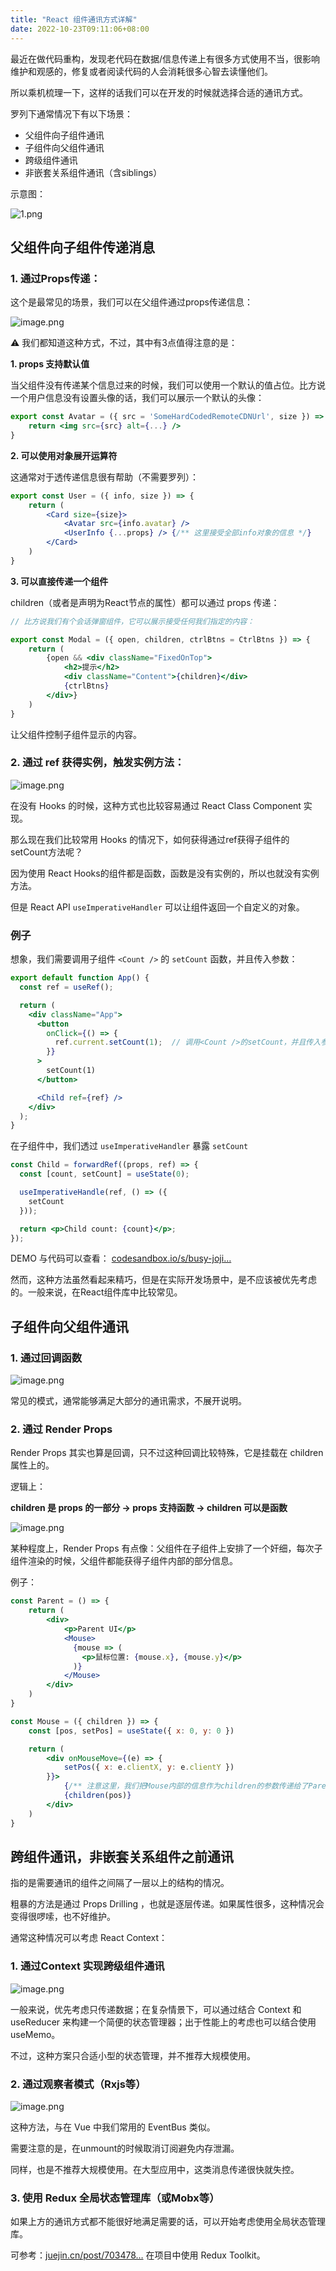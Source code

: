 ```yaml
---
title: "React 组件通讯方式详解"
date: 2022-10-23T09:11:06+08:00
---
```


最近在做代码重构，发现老代码在数据/信息传递上有很多方式使用不当，很影响维护和观感的，修复或者阅读代码的人会消耗很多心智去读懂他们。

所以乘机梳理一下，这样的话我们可以在开发的时候就选择合适的通讯方式。

罗列下通常情况下有以下场景：

- 父组件向子组件通讯
- 子组件向父组件通讯
- 跨级组件通讯
- 非嵌套关系组件通讯（含siblings）

示意图：

![1.png](https://p1-juejin.byteimg.com/tos-cn-i-k3u1fbpfcp/39a99bbdf27d49b5b5ca4960a035c2db~tplv-k3u1fbpfcp-zoom-in-crop-mark:4536:0:0:0.awebp?)

## 父组件向子组件传递消息

### 1. 通过Props传递：

这个是最常见的场景，我们可以在父组件通过props传递信息：

![image.png](https://p6-juejin.byteimg.com/tos-cn-i-k3u1fbpfcp/9e0eb69582fc494bb688fa032f9d9f36~tplv-k3u1fbpfcp-zoom-in-crop-mark:4536:0:0:0.awebp?)

⚠️ 我们都知道这种方式，不过，其中有3点值得注意的是：

**1. props 支持默认值**

当父组件没有传递某个信息过来的时候，我们可以使用一个默认的值占位。比方说一个用户信息没有设置头像的话，我们可以展示一个默认的头像：

```jsx
export const Avatar = ({ src = 'SomeHardCodedRemoteCDNUrl', size }) => {
    return <img src={src} alt={...} />
}
```

**2. 可以使用对象展开运算符**

这通常对于透传递信息很有帮助（不需要罗列）：

```jsx
export const User = ({ info, size }) => {
    return (
        <Card size={size}>
            <Avatar src={info.avatar} />
            <UserInfo {...props} /> {/** 这里接受全部info对象的信息 */}
        </Card>
    )
} 
```

**3. 可以直接传递一个组件**

children（或者是声明为React节点的属性）都可以通过 props 传递：

```jsx
// 比方说我们有个会话弹窗组件，它可以展示接受任何我们指定的内容：

export const Modal = ({ open, children, ctrlBtns = CtrlBtns }) => {
    return (
        {open && <div className="FixedOnTop">
            <h2>提示</h2>
            <div className="Content">{children}</div>
            {ctrlBtns}
        </div>}
    )	
} 
```

让父组件控制子组件显示的内容。

### 2. 通过 ref 获得实例，触发实例方法：

![image.png](https://p9-juejin.byteimg.com/tos-cn-i-k3u1fbpfcp/9a9e75f251724c2dba60439123a33c76~tplv-k3u1fbpfcp-zoom-in-crop-mark:4536:0:0:0.awebp?)

在没有 Hooks 的时候，这种方式也比较容易通过 React Class Component 实现。

那么现在我们比较常用 Hooks 的情况下，如何获得通过ref获得子组件的setCount方法呢？

因为使用 React Hooks的组件都是函数，函数是没有实例的，所以也就没有实例方法。

但是 React API `useImperativeHandler` 可以让组件返回一个自定义的对象。

### 例子

想象，我们需要调用子组件 `<Count />` 的 `setCount` 函数，并且传入参数：

```jsx
export default function App() {
  const ref = useRef();

  return (
    <div className="App">
      <button
        onClick={() => {
          ref.current.setCount(1);  // 调用<Count />的setCount，并且传入参数1
        }}
      >
        setCount(1)
      </button>

      <Child ref={ref} />
    </div>
  );
}
```

在子组件中，我们透过 `useImperativeHandler` 暴露 `setCount`

```jsx
const Child = forwardRef((props, ref) => {
  const [count, setCount] = useState(0);

  useImperativeHandle(ref, () => ({
    setCount
  }));

  return <p>Child count: {count}</p>;
});
```

DEMO 与代码可以查看： [](https://codesandbox.io/s/busy-joji-mlkeeu?file=/src/App.js)[codesandbox.io/s/busy-joji…](https://codesandbox.io/s/busy-joji-mlkeeu?file=/src/App.js)

然而，这种方法虽然看起来精巧，但是在实际开发场景中，是不应该被优先考虑的。一般来说，在React组件库中比较常见。

## 子组件向父组件通讯

### 1. 通过回调函数

![image.png](https://p6-juejin.byteimg.com/tos-cn-i-k3u1fbpfcp/a7aa8a36e0df497fb51c9e4ba6aab4c8~tplv-k3u1fbpfcp-zoom-in-crop-mark:4536:0:0:0.awebp?)

常见的模式，通常能够满足大部分的通讯需求，不展开说明。

### 2. 通过 Render Props

Render Props 其实也算是回调，只不过这种回调比较特殊，它是挂载在 children 属性上的。

逻辑上：

**children 是 props 的一部分 → props 支持函数 → children 可以是函数**

![image.png](https://p1-juejin.byteimg.com/tos-cn-i-k3u1fbpfcp/3fec20255d484a3aa66cc618eeafc709~tplv-k3u1fbpfcp-zoom-in-crop-mark:4536:0:0:0.awebp?)

某种程度上，Render Props 有点像：父组件在子组件上安排了一个奸细，每次子组件渲染的时候，父组件都能获得子组件内部的部分信息。

例子：

```jsx
const Parent = () => {
    return (
        <div>
            <p>Parent UI</p>
            <Mouse>
              {mouse => (
                <p>鼠标位置: {mouse.x}, {mouse.y}</p>
              )}
            </Mouse>
        </div>
    )
}

const Mouse = ({ children }) => {
    const [pos, setPos] = useState({ x: 0, y: 0 })

    return (
        <div onMouseMove={(e) => {
            setPos({ x: e.clientX, y: e.clientY })
        }}>
            {/** 注意这里，我们把Mouse内部的信息作为children的参数传递给了Parent组件*/}
            {children(pos)}
        </div>
    )
}
```

## 跨组件通讯，非嵌套关系组件之前通讯

指的是需要通讯的组件之间隔了一层以上的结构的情况。

粗暴的方法是通过 Props Drilling ，也就是逐层传递。如果属性很多，这种情况会变得很啰嗦，也不好维护。

通常这种情况可以考虑 React Context：

### 1. 通过Context 实现跨级组件通讯

![image.png](https://p6-juejin.byteimg.com/tos-cn-i-k3u1fbpfcp/120363ca41ed48da86479c0acbd2105b~tplv-k3u1fbpfcp-zoom-in-crop-mark:4536:0:0:0.awebp?)

一般来说，优先考虑只传递数据；在复杂情景下，可以通过结合 Context 和useReducer 来构建一个简便的状态管理器；出于性能上的考虑也可以结合使用 useMemo。

不过，这种方案只合适小型的状态管理，并不推荐大规模使用。

### 2. 通过观察者模式（Rxjs等）

![image.png](https://p1-juejin.byteimg.com/tos-cn-i-k3u1fbpfcp/8c8b7db5107e463385010f7e43fdcaaa~tplv-k3u1fbpfcp-zoom-in-crop-mark:4536:0:0:0.awebp?)

这种方法，与在 Vue 中我们常用的 EventBus 类似。

需要注意的是，在unmount的时候取消订阅避免内存泄漏。

同样，也是不推荐大规模使用。在大型应用中，这类消息传递很快就失控。

### 3. 使用 Redux 全局状态管理库（或Mobx等）

如果上方的通讯方式都不能很好地满足需要的话，可以开始考虑使用全局状态管理库。

可参考：[](https://juejin.cn/post/7034789403709046820)[juejin.cn/post/703478…](https://juejin.cn/post/7034789403709046820) 在项目中使用 Redux Toolkit。